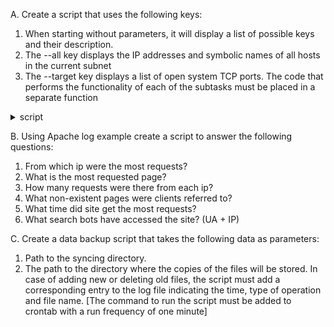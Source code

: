 A. Create a script that uses the following keys:
1. When starting without parameters, it will display a list of possible keys and their description.
2. The --all key displays the IP addresses and symbolic names of all hosts in the current subnet
3. The --target key displays a list of open system TCP ports.
The code that performs the functionality of each of the subtasks must be placed in a separate function


<details>
  <summary>script</summary>
#!/bin/bash
dir1=$1
dir2=$2
function rmold(){
for i in $(diff $1 $2  |awk -v var="$2:" '(var==$3) {print $4}')
do
if [ -f $2/$i  ] ; then
  if [ $i != "backup.log" ] ; then
rm  -f $2/$i
echo "[ $(date) ] delete file $i"  >> $2/backup.log
   fi
elif [ -d $2/$i ] ; then
rm  -r $2/$i
echo "[ $(date) ] delete directory $i"  >>  $2/backup.log
fi
done
}

function copynew(){
for i in $(diff $1 $2  |awk -v var="$1:" '(var==$3) {print $4}')
do
if [ -f $1/$i ] ; then
cp $1/$i $2
echo "[ $(date) ] create file $i"  >> $2/backup.log
elif  [ -d $1/$i ] ; then
cp -r $1/$i $2
echo "[ $(date) ] create directory $i"   >> $2/backup.log
fi
done
}

copynew $dir1 $dir2
rmold $dir1 $dir2.
  
</details>
   

B. Using Apache log example create a script to answer the following questions:
1. From which ip were the most requests?
2. What is the most requested page?
3. How many requests were there from each ip?
4. What non-existent pages were clients referred to?
5. What time did site get the most requests?
6. What search bots have accessed the site? (UA + IP)



C. Create a data backup script that takes the following data as parameters:
1. Path to the syncing directory.
2. The path to the directory where the copies of the files will be stored.
In case of adding new or deleting old files, the script must add a corresponding entry to the log file indicating the time, type of operation and file name. [The command to run the script must be added to crontab with a run frequency of one minute]

